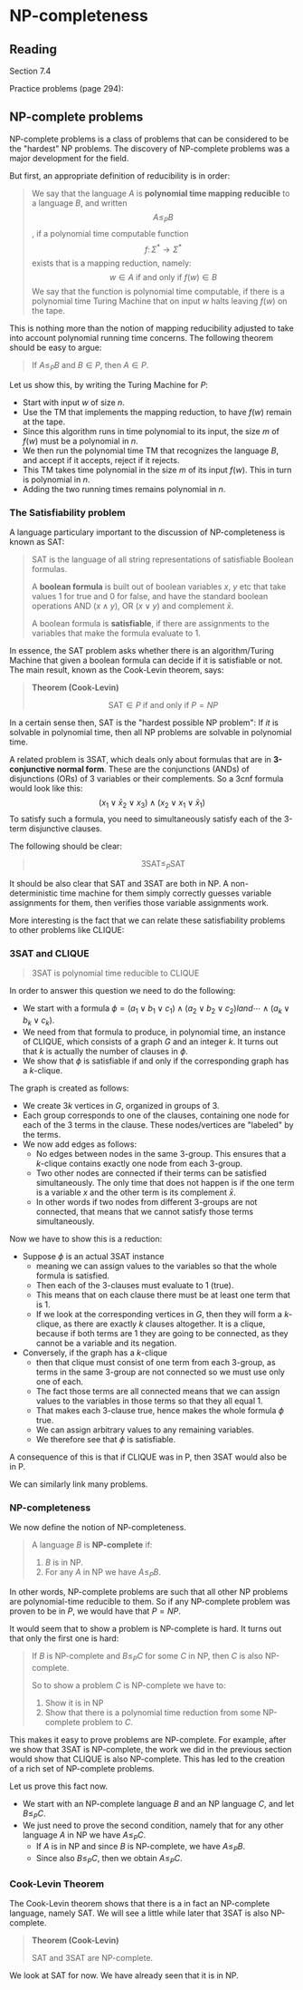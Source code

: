 # NP-completeness

## Reading

Section 7.4

Practice problems (page 294):

## NP-complete problems

NP-complete problems is a class of problems that can be considered to be the "hardest" NP problems. The discovery of NP-complete problems was a major development for the field.

But first, an appropriate definition of reducibility is in order:

> We say that the language $A$ is **polynomial time mapping reducible** to a language $B$, and written
> $$A\leq_P B$$, if a polynomial time computable function
> $$f\colon \Sigma^*\to\Sigma^*$$
> exists that is a mapping reduction, namely:
> $$w\in A \textrm{ if and only if }f(w)\in B$$
> We say that the function is polynomial time computable, if there is a polynomial time Turing Machine that on input $w$ halts leaving $f(w)$ on the tape.

This is nothing more than the notion of mapping reducibility adjusted to take into account polynomial running time concerns. The following theorem should be easy to argue:

> If $A\leq_P B$ and $B\in P$, then $A\in P$.

Let us show this, by writing the Turing Machine for $P$:

- Start with input $w$ of size $n$.
- Use the TM that implements the mapping reduction, to have $f(w)$ remain at the tape.
- Since this algorithm runs in time polynomial to its input, the size $m$ of $f(w)$ must be a polynomial in $n$.
- We then run the polynomial time TM that recognizes the language $B$, and accept if it accepts, reject if it rejects.
- This TM takes time polynomial in the size $m$ of its input $f(w)$. This in turn is polynomial in $n$.
- Adding the two running times remains polynomial in $n$.

### The Satisfiability problem

A language particulary important to the discussion of NP-completeness is known as SAT:

> SAT is the language of all string representations of satisfiable Boolean formulas.
>
> A **boolean formula** is built out of boolean variables $x$, $y$ etc that take values $1$ for true and $0$ for false, and have the standard boolean operations AND ($x\land y$), OR ($x\lor y$) and complement $\bar x$.
>
> A boolean formula is **satisfiable**, if there are assignments to the variables that make the formula evaluate to $1$.

In essence, the SAT problem asks whether there is an algorithm/Turing Machine that given a boolean formula can decide if it is satisfiable or not. The main result, known as the Cook-Levin theorem, says:

> **Theorem (Cook-Levin)**
>
> $$\textrm{SAT}\in P\textrm{ if and only if }P=NP$$

In a certain sense then, SAT is the "hardest possible NP problem": If *it* is solvable in polynomial time, then all NP problems are solvable in polynomial time.

A related problem is 3SAT, which deals only about formulas that are in **3-conjunctive normal form**. These are the conjunctions (ANDs) of disjunctions (ORs) of 3 variables or their complements. So a 3cnf formula would look like this:
$$(x_1\lor \bar x_2\lor x_3)\land(x_2\lor x_1\lor \bar x_1)$$
To satisfy such a formula, you need to simultaneously satisfy each of the 3-term disjunctive clauses.

The following should be clear:

> $$\textrm{3SAT} \leq_P \textrm{SAT}$$

It should be also clear that SAT and 3SAT are both in NP. A non-deterministic time machine for them simply correctly guesses variable assignments for them, then verifies those variable assignments work.

More interesting is the fact that we can relate these satisfiability problems to other problems like CLIQUE:

### 3SAT and CLIQUE

> 3SAT is polynomial time reducible to CLIQUE

In order to answer this question we need to do the following:

- We start with a formula $\phi = (a_1\lor b_1\lor c_1)\land(a_2\lor b_2\lor c_2)land\cdots\land(a_k\lor b_k\lor c_k)$.
- We need from that formula to produce, in polynomial time, an instance of CLIQUE, which consists of a graph $G$ and an integer $k$. It turns out that $k$ is actually the number of clauses in $\phi$.
- We show that $\phi$ is satisfiable if and only if the corresponding graph has a $k$-clique.

The graph is created as follows:

- We create $3k$ vertices in $G$, organized in groups of $3$.
- Each group corresponds to one of the clauses, containing one node for each of the $3$ terms in the clause. These nodes/vertices are "labeled" by the terms.
- We now add edges as follows:
    - No edges between nodes in the same 3-group. This ensures that a $k$-clique contains exactly one node from each 3-group.
    - Two other nodes are connected if their terms can be satisfied simultaneously. The only time that does not happen is if the one term is a variable $x$ and the other term is its complement $\bar x$.
    - In other words if two nodes from different 3-groups are not connected, that means that we cannot satisfy those terms simultaneously.

Now we have to show this is a reduction:

- Suppose $\phi$ is an actual 3SAT instance
    - meaning we can assign values to the variables so that the whole formula is satisfied.
    - Then each of the 3-clauses must evaluate to $1$ (true).
    - This means that on each clause there must be at least one term that is $1$.
    - If we look at the corresponding vertices in $G$, then they will form a $k$-clique, as there are exactly $k$ clauses altogether. It is a clique, because if both terms are $1$ they are going to be connected, as they cannot be a variable and its negation.
- Conversely, if the graph has a $k$-clique
    - then that clique must consist of one term from each 3-group, as terms in the same 3-group are not connected so we must use only one of each.
    - The fact those terms are all connected means that we can assign values to the variables in those terms so that they all equal $1$.
    - That makes each 3-clause true, hence makes the whole formula $\phi$ true.
    - We can assign arbitrary values to any remaining variables.
    - We therefore see that $\phi$ is satisfiable.

A consequence of this is that if CLIQUE was in P, then 3SAT would also be in P.

We can similarly link many problems.

### NP-completeness

We now define the notion of NP-completeness.

> A language $B$ is **NP-complete** if:
>
> 1. $B$ is in NP.
> 2. For any $A$ in NP we have $A\leq_P B$.

In other words, NP-complete problems are such that all other NP problems are polynomial-time reducible to them. So if any NP-complete problem was proven to be in $P$, we would have that $P=NP$.

It would seem that to show a problem is NP-complete is hard. It turns out that only the first one is hard:

> If $B$ is NP-complete and $B\leq_P C$ for some $C$ in NP, then $C$ is also NP-complete.
>
> So to show a problem $C$ is NP-complete we have to:
>
> 1. Show it is in NP
> 2. Show that there is a polynomial time reduction from some NP-complete problem to $C$.

This makes it easy to prove problems are NP-complete. For example, after we show that 3SAT is NP-complete, the work we did in the previous section would show that CLIQUE is also NP-complete. This has led to the creation of a rich set of NP-complete problems.

Let us prove this fact now.

- We start with an NP-complete language $B$ and an NP language $C$, and let $B\leq_P C$.
- We just need to prove the second condition, namely that for any other language $A$ in NP we have $A\leq_P C$.
    - If $A$ is in NP and since $B$ is NP-complete, we have $A\leq_P B$.
    - Since also $B\leq_P C$, then we obtain $A\leq_P C$.

### Cook-Levin Theorem

The Cook-Levin theorem shows that there is a in fact an NP-complete language, namely SAT. We will see a little while later that 3SAT is also NP-complete.

> **Theorem (Cook-Levin)**
>
> SAT and 3SAT are NP-complete.

We look at SAT for now. We have already seen that it is in NP.



